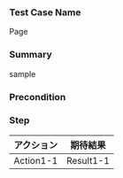 ### Test Case Name
Page

### Summary
sample

### Precondition

### Step
| アクション | 期待結果 |
|---|---|
| Action1-1 | Result1-1 |
